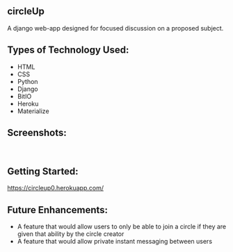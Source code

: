 ## circleUp
A django web-app designed for focused discussion on a proposed subject.

## Types of Technology Used:
- HTML
- CSS
- Python
- Django
- BitIO
- Heroku
- Materialize

## Screenshots:
<img src="">
<img src="">

## Getting Started:
<https://circleup0.herokuapp.com/>

## Future Enhancements:
- A feature that would allow users to only be able to join a circle if they are given that ability by the circle creator
- A feature that would allow private instant messaging between users 
